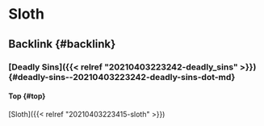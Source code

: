 # Sloth


## Backlink {#backlink}


### [Deadly Sins]({{< relref "20210403223242-deadly_sins" >}}) {#deadly-sins--20210403223242-deadly-sins-dot-md}


#### Top {#top}

[Sloth]({{< relref "20210403223415-sloth" >}})

